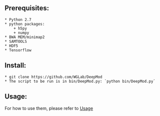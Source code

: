 
## Prerequisites:
	* Python 2.7
	* python packages:
		+ h5py
		+ numpy
	* BWA MEM/minimap2
	* SAMTOOLS
	* HDF5
	* Tensorflow

## Install:
	* git clone https://github.com/WGLab/DeepMod
	* The script to be run is in bin/DeepMod.py: `python bin/DeepMod.py`
	
## Usage:
 For how to use them, please refer to [Usage](https://github.com/WGLab/DeepMod/blob/master/docs/Usage.md)

